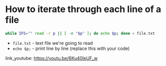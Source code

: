# How to iterate through each line of a file

```bash
while IFS="" read -r p || [ -n "$p" ]; do echo $p; done < file.txt
```

- `file.txt` - text file we're going to read
- `echo $p;` - print line by line (replace this with your code)


link_youtube: https://youtu.be/6Ku40leUF_w
